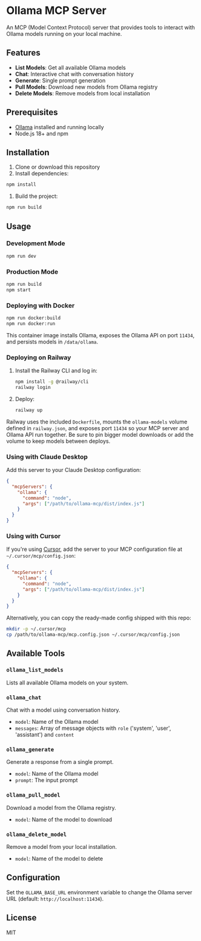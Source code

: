 # Ollama MCP Server

An MCP (Model Context Protocol) server that provides tools to interact with Ollama models running on your local machine.

## Features

- **List Models**: Get all available Ollama models
- **Chat**: Interactive chat with conversation history
- **Generate**: Single prompt generation
- **Pull Models**: Download new models from Ollama registry
- **Delete Models**: Remove models from local installation

## Prerequisites

- [Ollama](https://ollama.ai/) installed and running locally
- Node.js 18+ and npm

## Installation

1. Clone or download this repository
2. Install dependencies:

```bash
npm install
```

1. Build the project:

```bash
npm run build
```

## Usage

### Development Mode

```bash
npm run dev
```

### Production Mode

```bash
npm run build
npm start
```

### Deploying with Docker

```bash
npm run docker:build
npm run docker:run
```

This container image installs Ollama, exposes the Ollama API on port `11434`, and persists models in `/data/ollama`.

### Deploying on Railway

1. Install the Railway CLI and log in:
   ```bash
   npm install -g @railway/cli
   railway login
   ```
2. Deploy:
   ```bash
   railway up
   ```

Railway uses the included `Dockerfile`, mounts the `ollama-models` volume defined in `railway.json`, and exposes port `11434` so your MCP server and Ollama API run together. Be sure to pin bigger model downloads or add the volume to keep models between deploys.

### Using with Claude Desktop

Add this server to your Claude Desktop configuration:

```json
{
  "mcpServers": {
    "ollama": {
      "command": "node",
      "args": ["/path/to/ollama-mcp/dist/index.js"]
    }
  }
}
```

### Using with Cursor

If you're using [Cursor](https://cursor.com/), add the server to your MCP configuration file at `~/.cursor/mcp/config.json`:

```json
{
  "mcpServers": {
    "ollama": {
      "command": "node",
      "args": ["/path/to/ollama-mcp/dist/index.js"]
    }
  }
}
```

Alternatively, you can copy the ready-made config shipped with this repo:

```bash
mkdir -p ~/.cursor/mcp
cp /path/to/ollama-mcp/mcp.config.json ~/.cursor/mcp/config.json
```

## Available Tools

### `ollama_list_models`

Lists all available Ollama models on your system.

### `ollama_chat`

Chat with a model using conversation history.

- `model`: Name of the Ollama model
- `messages`: Array of message objects with `role` ('system', 'user', 'assistant') and `content`

### `ollama_generate`

Generate a response from a single prompt.

- `model`: Name of the Ollama model
- `prompt`: The input prompt

### `ollama_pull_model`

Download a model from the Ollama registry.

- `model`: Name of the model to download

### `ollama_delete_model`

Remove a model from your local installation.

- `model`: Name of the model to delete

## Configuration

Set the `OLLAMA_BASE_URL` environment variable to change the Ollama server URL (default: `http://localhost:11434`).

## License

MIT
